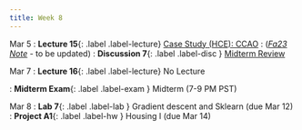 ```yaml
---
title: Week 8
---
```


Mar 5
: **Lecture 15**{: .label .label-lecture} [Case Study (HCE): CCAO](lecture/lec15)
    : ([*Fa23 Note*](https://ds100.org/fa23-course-notes/case_study_HCE/case_study_HCE.html) - to be updated)
: **Discussion 7**{: .label .label-disc } [Midterm Review](https://drive.google.com/file/d/1yvS35bjH5MAtNzooB_bc8cRHHHwJ6lHp/view?usp=sharing)

Mar 7
: **Lecture 16**{: .label .label-lecture} No Lecture

: **Midterm Exam**{: .label .label-exam } Midterm (7-9 PM PST)

Mar 8
: **Lab 7**{: .label .label-lab }  Gradient descent and Sklearn (due Mar 12)
: **Project A1**{: .label .label-hw } Housing I (due Mar 14)